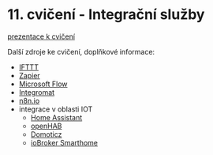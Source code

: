 # 11. cvičení - Integrační služby

[prezentace k cvičení](cviceni-11.pptx)

Další zdroje ke cvičení, doplňkové informace:
- [IFTTT](https://ifttt.com/)
- [Zapier](https://zapier.com)
- [Microsoft Flow](https://flow.microsoft.com)
- [Integromat](https://www.integromat.com)
- [n8n.io](http://n8n.io)
- integrace v oblasti IOT
  - [Home Assistant](https://www.home-assistant.io/)
  - [openHAB](https://www.openhab.org/)  
  - [Domoticz](https://www.domoticz.com/)
  - [ioBroker Smarthome](https://www.iobroker.net/#en/intro)
